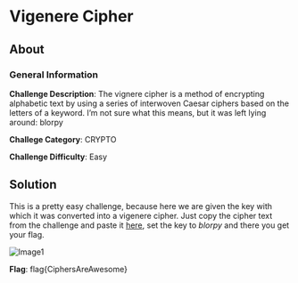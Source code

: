 # Vigenere Cipher
## About

### General Information

__Challenge Description__: The vignere cipher is a method of encrypting alphabetic text by using a series of interwoven Caesar ciphers based on the letters of a keyword. I’m not sure what this means, but it was left lying around: blorpy

__Challege Category__: CRYPTO

__Challenge Difficulty__: Easy

## Solution

This is a pretty easy challenge, because here we are given the key with which it was converted into a vigenere cipher. Just copy the cipher text from the challenge and paste it [here](https://cryptii.com/pipes/vigenere-cipher), set the key to _blorpy_ and there you get your flag.

![Image1](https://github.com/iParamjotSingh/WriteUps/blob/master/CTFlearn/Vigenere%20Cipher/1.png)

__Flag__: flag{CiphersAreAwesome}
